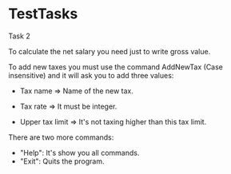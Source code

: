 # TestTasks

Task 2

To calculate the net salary you need just to write gross value.

To add new taxes you must use the command AddNewTax (Case insensitive) and it will ask you to add three values:

- Tax name => Name of the new tax.

- Tax rate => It must be integer.

- Upper tax limit => It's not taxing higher than this tax limit.

There are two more commands:

- "Help": It's show you all commands.
- "Exit": Quits the program.
